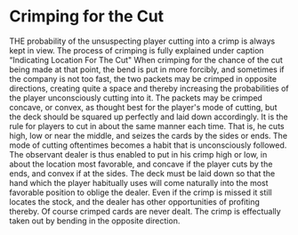 # Crimping for the Cut

THE probability of the unsuspecting player cutting into a crimp is always kept in view. The process of crimping is fully explained under caption “Indicating Location For The Cut" When crimping for the chance of the cut being made at that point, the bend is put in more forcibly, and sometimes if the company is not too fast, the two packets may be crimped in opposite directions, creating quite a space and thereby increasing the probabilities of the player unconsciously cutting into it. The packets may be crimped concave, or convex, as thought best for the player's mode of cutting, but the deck should be squared up perfectly and laid down accordingly. It is the rule for players to cut in about the same manner each time. That is, he cuts high, low or near the middle, and seizes the cards by the sides or ends. The mode of cutting oftentimes becomes a habit that is unconsciously followed. The observant dealer is thus enabled to put in his crimp high or low, in about the location most favorable, and concave if the player cuts by the ends, and convex if at the sides. The deck must be laid down so that the hand which the player habitually uses will come naturally into the most favorable position to oblige the dealer. Even if the crimp is missed it still locates the stock, and the dealer has other opportunities of profiting thereby. Of course crimped cards are never dealt. The crimp is effectually taken out by bending in the opposite direction.
